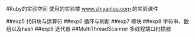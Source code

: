 #Ruby的实验空间
使用的实验楼 www.shiyanlou.com 的实验课件

##exp5 代码块与运算符
##exp6 循环与判断
##exp7 模块
##exp8 字符串、数组以及hash
##exp9 迭代器
##MultiThreadScanner 多线程端口扫描器